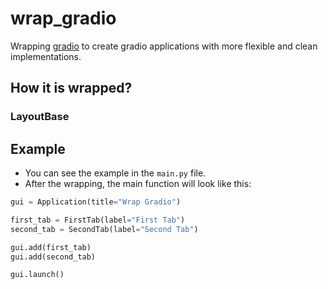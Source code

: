 # wrap_gradio
Wrapping [gradio](https://www.gradio.app/) to create gradio applications with more flexible and clean implementations.

## How it is wrapped?

### LayoutBase

## Example
- You can see the example in the ```main.py``` file.
- After the wrapping, the main function will look like this:
```python
gui = Application(title="Wrap Gradio")

first_tab = FirstTab(label="First Tab")
second_tab = SecondTab(label="Second Tab")

gui.add(first_tab)
gui.add(second_tab)

gui.launch()
```

